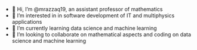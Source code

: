 - 👋 Hi, I’m @mrazzaq19, an assistant professor of mathematics
- 👀 I’m interested in in software development of IT and multiphysics applications
- 🌱 I’m currently learning data science and machine learning 
- 💞️ I’m looking to collaborate on mathematical aspects and coding on data science and machine learning 

<!---
mrazzaq19/mrazzaq19 is a ✨ special ✨ repository because its `README.md` (this file) appears on your GitHub profile.
You can click the Preview link to take a look at your changes.
--->
